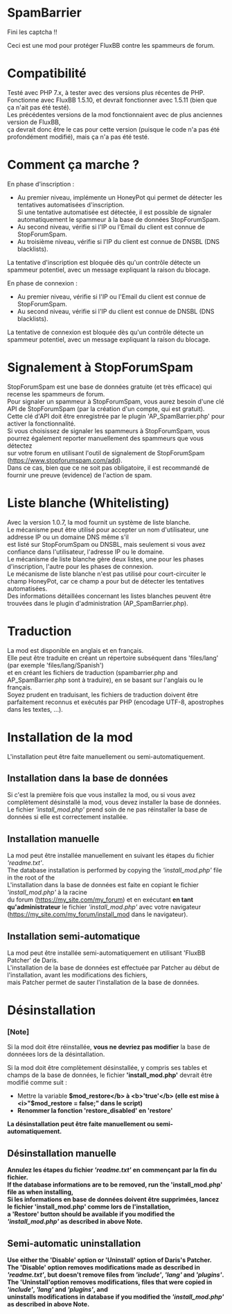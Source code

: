 # SpamBarrier
Fini les captcha !!

Ceci est une mod pour protéger FluxBB contre les spammeurs de forum.</br>
# Compatibilité
Testé avec PHP 7.x, à tester avec des versions plus récentes de PHP.</br>
Fonctionne avec FluxBB 1.5.10, et devrait fonctionner avec 1.5.11 (bien que ça n'ait pas été testé).</br>
Les précédentes versions de la mod fonctionnaient avec de plus anciennes version de FluxBB,</br>
 ça devrait donc être le cas pour cette version (puisque le code n'a pas été profondément modifié), mais ça n'a pas été testé.

# Comment ça marche ?
En phase d'inscription :
- Au premier niveau, implémente un HoneyPot qui permet de détecter les tentatives automatisées d'inscription.</br>
  Si une tentative automatisée est détectée, il est possible de signaler automatiquement le spammeur à la base de données StopForumSpam.</br>
- Au second niveau, vérifie si l'IP ou l'Email du client est connue de StopForumSpam.</br>
- Au troisième niveau, vérifie si l'IP du client est connue de DNSBL (DNS blacklists).</br>

La tentative d'inscription est bloquée dès qu'un contrôle détecte un spammeur potentiel, avec un message expliquant la raison du blocage.

En phase de connexion :
- Au premier niveau, vérifie si l'IP ou l'Email du client est connue de StopForumSpam.</br>
- Au second niveau, vérifie si l'IP du client est connue de DNSBL (DNS blacklists).</br>

La tentative de connexion est bloquée dès qu'un contrôle détecte un spammeur potentiel, avec un message expliquant la raison du blocage.

# Signalement à StopForumSpam
StopForumSpam est une base de données gratuite (et très efficace) qui recense les spammeurs de forum.</br>
Pour signaler un spammeur à StopForumSpam, vous aurez besoin d'une clé API de StopForumSpam (par la création d'un compte, qui est gratuit).</br>
Cette clé d'API doit être enregistrée par le plugin 'AP_SpamBarrier.php' pour activer la fonctionnalité.</br>
Si vous choisissez de signaler les spammeurs à StopForumSpam, vous pourrez également reporter manuellement des spammeurs que vous détectez</br>
sur votre forum en utilisant l'outil de signalement de StopForumSpam (https://www.stopforumspam.com/add).</br>
Dans ce cas, bien que ce ne soit pas obligatoire, il est recommandé de fournir une preuve (evidence) de l'action de spam.

# Liste blanche (Whitelisting)
Avec la version 1.0.7, la mod fournit un système de liste blanche.</br>
Le mécanisme peut être utilisé pour accepter un nom d'utilisateur, une addresse IP ou un domaine DNS même s'il</br>
est listé sur StopForumSpam ou DNSBL, mais seulement si vous avez confiance dans l'utilisateur, l'adresse IP ou le domaine.</br>
Le mécanisme de liste blanche gère deux listes, une pour les phases d'inscription, l'autre pour les phases de connexion.</br>
Le mécanisme de liste blanche n'est pas utilisé pour court-circuiter le champ HoneyPot, car ce champ a pour but de détecter les tentatives automatisées.</br>
Des informations détaillées concernant les listes blanches peuvent être trouvées dans le plugin d'administration (AP_SpamBarrier.php).

# Traduction
La mod est disponible en anglais et en français.</br>
Elle peut être traduite en créant un répertoire subséquent dans 'files/lang' (par exemple 'files/lang/Spanish')</br>
et en créant les fichiers de traduction (spambarrier.php and AP_SpamBarrier.php sont à traduire), en se basant sur l'anglais ou le français.</br>
Soyez prudent en traduisant, les fichiers de traduction doivent être parfaitement reconnus et exécutés par PHP (encodage UTF-8, apostrophes dans les textes, ...).

# Installation de la mod  
L'installation peut être faite manuellement ou semi-automatiquement.  
## Installation dans la base de données
Si c'est la première fois que vous installez la mod, ou si vous avez complètement désinstallé la mod, vous devez installer la base de données.  
Le fichier <i>'install_mod.php'</i> prend soin de ne pas réinstaller la base de données si elle est correctement installée.</br>
## Installation manuelle
La mod peut être installée manuellement en suivant les étapes du fichier <i>'readme.txt'</i>.</br>
The database installation is performed by copying the <i>'install_mod.php'</i> file in the root of the</br>
L'installation dans la base de données est faite en copiant le fichier <i>'install_mod.php'</i> à la racine</br>
du forum (https://my_site.com/my_forum) et en exécutant <b>en tant qu'administrateur</b> le fichier <i>'install_mod.php'</i>
avec votre navigateur (https://my_site.com/my_forum/install_mod dans le navigateur).</br>
## Installation semi-automatique
La mod peut être installée semi-automatiquement en utilisant 'FluxBB Patcher' de Daris.</br>
L'installation de la base de données est effectuée par Patcher au début de l'installation, avant les modifications des fichiers,  
mais Patcher permet de sauter l'installation de la base de données. 

# Désinstallation
### [Note]
Si la mod doit être réinstallée, <b>vous ne devriez pas modifier</b> la base de donnéees lors de la désintallation.  

Si la mod doit être complètement désinstallée, y compris ses tables et champs de la base de données, le fichier <b>'install_mod.php'</b> devrait être modifié comme suit :</br>
- Mettre la variable <b>$mod_restore</b> à <b>'true'</b> (elle est mise à <i>"$mod_restore    = false;"</i> dans le script)<br/>
- Renommer la fonction <b>'restore_disabled'</b> en <b>'restore'</b><br/>

La désinstallation peut être faite manuellement ou semi-automatiquement.<br/>

## Désinstallation manuelle
Annulez les étapes du fichier <i>'readme.txt'</i> en commençant par la fin du fichier.</br>
If the database informations are to be removed, run the <b>'install_mod.php'</b> file as when installing,</br>
Si les informations en base de données doivent être supprimées, lancez le fichier <b>'install_mod.php'</b>  comme lors de l'installation,</br>
a <b>'Restore'</b> button should be available if you modified the <i>'install_mod.php'</i> as described in above <b>Note</b>.
## Semi-automatic uninstallation
Use either the <b>'Disable'</b> option or <b>'Uninstall'</b> option of Daris's Patcher.</br>
The <b>'Disable'</b> option removes modifications made as described in <i>'readme.txt'</i>, but doesn't remove files from <i>'include'</i>, <i>'lang'</i> and <i>'plugins'</i>.</br>
The <b>'Uninstall'</b>option removes modifications, files that were copied in <i>'include'</i>, <i>'lang'</i> and <i>'plugins'</i>, and</br>
uninstalls modifications in database if you modified the <i>'install_mod.php'</i> as described in above <b>Note</b>.


